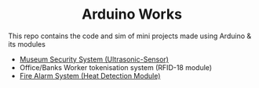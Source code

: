 <h1 align="center">Arduino Works</h1>

This repo contains the code and sim of mini projects made using Arduino & its modules
- [Museum Security System (Ultrasonic-Sensor)](https://github.com/shubhsharma023/Arduino-Works/tree/main/Museum_Security)
- Office/Banks Worker tokenisation system (RFID-18 module)
- [Fire Alarm System (Heat Detection Module)](https://github.com/shubhsharma023/Arduino-Works/tree/main/firealarm)
